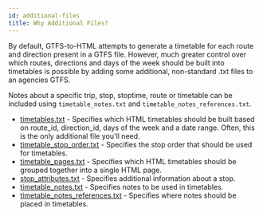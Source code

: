 ```yaml
---
id: additional-files
title: Why Additional Files?
---
```


By default, GTFS-to-HTML attempts to generate a timetable for each route and direction present in a GTFS file. However, much greater control over which routes, directions and days of the week should be built into timetables is possible by adding some additional, non-standard .txt files to an agencies GTFS.

Notes about a specific trip, stop, stoptime, route or timetable can be included using `timetable_notes.txt` and `timetable_notes_references.txt`.

* [timetables.txt](/docs/timetables) - Specifies which HTML timetables should be built based on route_id, direction_id, days of the week and a date range. Often, this is the only additional file you'll need.
* [timetable_stop_order.txt](/docs/timetable-stop-order) - Specifies the stop order that should be used for timetables.
* [timetable_pages.txt](/docs/timetable-pages) - Specifies which HTML timetables should be grouped together into a single HTML page.
* [stop_attributes.txt](/docs/stop-attributes) - Specifies additional information about a stop.
* [timetable_notes.txt](/docs/timetable-notes) - Specifies notes to be used in timetables.
* [timetable_notes_references.txt](/docs/timetable-notes-references) - Specifies where notes should be placed in timetables.
